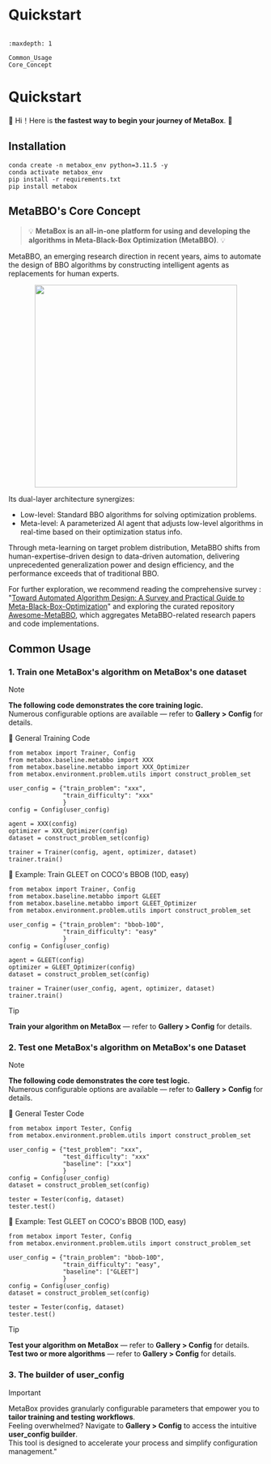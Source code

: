 # Quickstart

```{toctree}

:maxdepth: 1

Common_Usage
Core_Concept

```

# Quickstart

🚀 Hi！Here is **the fastest way to begin your journey of MetaBox**. 🚀

## Installation

    conda create -n metabox_env python=3.11.5 -y
    conda activate metabox_env
    pip install -r requirements.txt
    pip install metabox 

## MetaBBO's Core Concept

> 💡  **MetaBox is an all-in-one platform for using and developing the algorithms in Meta-Black-Box Optimization (MetaBBO)**.  💡

MetaBBO, an emerging research direction in recent years, aims to automate the design of BBO algorithms by constructing intelligent agents as replacements for human experts. 

<p align="center">
  <img src="https://github.com/GMC-DRL/MetaBox/blob/v2.0.0-docs/docs/pic/metabbo.png" width="400"/>
</p>


Its dual-layer architecture synergizes:

- Low-level​​: Standard BBO algorithms for solving optimization problems.
- Meta-level​​: A parameterized AI agent that adjusts low-level algorithms in real-time based on their optimization status info.

Through meta-learning on target problem distribution, MetaBBO shifts from human-expertise-driven design to data-driven automation, delivering unprecedented generalization power and design efficiency, and the performance
exceeds that of traditional BBO.

For further exploration, we recommend reading the comprehensive survey : "[Toward Automated Algorithm Design: A Survey and Practical Guide to Meta-Black-Box-Optimization](https://arxiv.org/abs/2411.00625)" and exploring the curated repository [Awesome-MetaBBO](https://github.com/GMC-DRL/Awesome-MetaBBO), which aggregates MetaBBO-related research papers and code implementations.

## Common Usage
### 1. Train one MetaBox's algorithm on MetaBox's one dataset

> [!NOTE]
> **The following code demonstrates the core training logic.**  
> Numerous configurable options are available — refer to **Gallery > Config** for details.

<!-- ```{note} Notes require **no** arguments, so content can start here.
```
```{tip} Notes require **no** arguments, so content can start here.
```
```{warning} Notes require **no** arguments, so content can start here.
```
:::{note}
This text is **standard** _Markdown_
:::
:::{warning}
This text is **standard** _Markdown_
:::
```{admonition} Here's my title
:class: note

Here's my admonition content

``` -->
🧪 General Training Code

    from metabox import Trainer, Config
    from metabox.baseline.metabbo import XXX
    from metabox.baseline.metabbo import XXX_Optimizer
    from metabox.environment.problem.utils import construct_problem_set

    user_config = {"train_problem": "xxx",
                   "train_difficulty": "xxx"
                   }
    config = Config(user_config)
    
    agent = XXX(config)
    optimizer = XXX_Optimizer(config)
    dataset = construct_problem_set(config)
    
    trainer = Trainer(config, agent, optimizer, dataset)
    trainer.train()


🎯 Example: Train GLEET on COCO's BBOB (10D, easy)

    from metabox import Trainer, Config
    from metabox.baseline.metabbo import GLEET
    from metabox.baseline.metabbo import GLEET_Optimizer
    from metabox.environment.problem.utils import construct_problem_set

    user_config = {"train_problem": "bbob-10D",
                   "train_difficulty": "easy"
                   }
    config = Config(user_config)
    
    agent = GLEET(config)
    optimizer = GLEET_Optimizer(config)
    dataset = construct_problem_set(config)
    
    trainer = Trainer(user_config, agent, optimizer, dataset)
    trainer.train()

> [!TIP]
> **Train your algorithm on MetaBox** — refer to  **Gallery > Config** for details.

### 2. Test one MetaBox's algorithm on MetaBox's one Dataset

> [!NOTE]
> **The following code demonstrates the core test logic.**  
> Numerous configurable options are available — refer to **Gallery > Config** for details.

🧪 General Tester Code

    from metabox import Tester, Config
    from metabox.environment.problem.utils import construct_problem_set

    user_config = {"test_problem": "xxx",
                   "test_difficulty": "xxx"
                   "baseline": ["xxx"]
                   }
    config = Config(user_config)
    dataset = construct_problem_set(config)
    
    tester = Tester(config, dataset)
    tester.test()

🎯 Example: Test GLEET on COCO's BBOB (10D, easy)

    from metabox import Tester, Config
    from metabox.environment.problem.utils import construct_problem_set

    user_config = {"train_problem": "bbob-10D",
                   "train_difficulty": "easy",
                   "baseline": ["GLEET"]
                   }
    config = Config(user_config)
    dataset = construct_problem_set(config)
    
    tester = Tester(config, dataset)
    tester.test()

> [!TIP]
> **Test your algorithm on MetaBox** — refer to  **Gallery > Config** for details.\
> **Test two or more algorithms** — refer to  **Gallery > Config** for details.
    
### 3. The builder of user_config
> [!IMPORTANT]
> MetaBox provides granularly configurable parameters that empower you to **​​tailor training and testing workflows**​​. \
> ​​Feeling overwhelmed?​​ Navigate to **​​Gallery > Config**​​ to access the intuitive **user_config builder**. \
> This tool is designed to accelerate your process and simplify configuration management."

